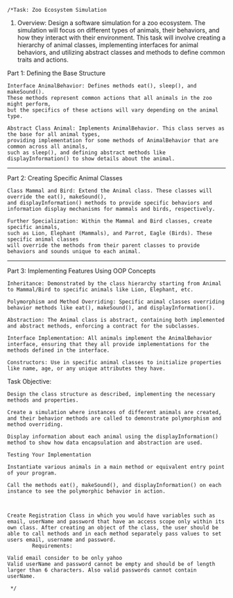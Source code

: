     /*Task: Zoo Ecosystem Simulation

1. Overview: Design a software simulation for a zoo ecosystem.
   The simulation will focus on different types of animals, their behaviors, and how they interact with their environment.
   This task will involve creating a hierarchy of animal classes, implementing interfaces for animal behaviors,
   and utilizing abstract classes and methods to define common traits and actions.


Part 1: Defining the Base Structure

    Interface AnimalBehavior: Defines methods eat(), sleep(), and makeSound().
    These methods represent common actions that all animals in the zoo might perform,
    but the specifics of these actions will vary depending on the animal type.

    Abstract Class Animal: Implements AnimalBehavior. This class serves as the base for all animal types,
    providing implementation for some methods of AnimalBehavior that are common across all animals,
    such as sleep(), and defining abstract methods like displayInformation() to show details about the animal.

************************************************************************************************************************************************
Part 2: Creating Specific Animal Classes

    Class Mammal and Bird: Extend the Animal class. These classes will override the eat(), makeSound(),
    and displayInformation() methods to provide specific behaviors and information display mechanisms for mammals and birds, respectively.

    Further Specialization: Within the Mammal and Bird classes, create specific animals,
    such as Lion, Elephant (Mammals), and Parrot, Eagle (Birds). These specific animal classes
    will override the methods from their parent classes to provide behaviors and sounds unique to each animal.

************************************************************************************************************************************************

Part 3: Implementing Features Using OOP Concepts

    Inheritance: Demonstrated by the class hierarchy starting from Animal to Mammal/Bird to specific animals like Lion, Elephant, etc.

    Polymorphism and Method Overriding: Specific animal classes overriding behavior methods like eat(), makeSound(), and displayInformation().

    Abstraction: The Animal class is abstract, containing both implemented and abstract methods, enforcing a contract for the subclasses.

    Interface Implementation: All animals implement the AnimalBehavior interface, ensuring that they all provide implementations for the methods defined in the interface.

    Constructors: Use in specific animal classes to initialize properties like name, age, or any unique attributes they have.

Task Objective:

    Design the class structure as described, implementing the necessary methods and properties.

    Create a simulation where instances of different animals are created, and their behavior methods are called to demonstrate polymorphism and method overriding.

    Display information about each animal using the displayInformation() method to show how data encapsulation and abstraction are used.

    Testing Your Implementation

    Instantiate various animals in a main method or equivalent entry point of your program.

    Call the methods eat(), makeSound(), and displayInformation() on each instance to see the polymorphic behavior in action.



    Create Registration Class in which you would have variables such as email, userName and password that have an access scope only within its own class. After creating an object of the class, the user should be able to call methods and in each method separately pass values to set users email, username and password.
            Requirements:

    Valid email consider to be only yahoo
    Valid userName and password cannot be empty and should be of length larger than 6 characters. Also valid passwords cannot contain userName.

     */